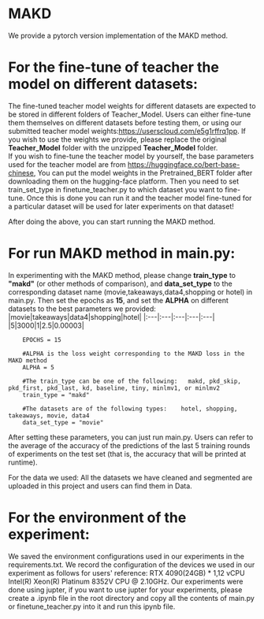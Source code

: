# MAKD
We provide a pytorch version implementation of the MAKD method.

# For the fine-tune of teacher the model on different datasets:
The fine-tuned teacher model weights for different datasets are expected to be stored in different folders of Teacher_Model. Users can either fine-tune them themselves on different datasets before testing them, or using our submitted teacher model weights:https://userscloud.com/e5g1rffrq1pp. 
If you wish to use the weights we provide, please replace the original **Teacher_Model** folder with the unzipped **Teacher_Model** folder.  
If you wish to fine-tune the teacher model by yourself, the base parameters used for the teacher model are from https://huggingface.co/bert-base-chinese, You can put the model weights in the Pretrained_BERT folder after downloading them on the hugging-face platform. Then you need to set train_set_type in finetune_teacher.py to which dataset you want to fine-tune. Once this is done you can run it and the teacher model fine-tuned for a particular dataset will be used for later experiments on that dataset!

After doing the above, you can start running the MAKD method.

# For run MAKD method in main.py:
In experimenting with the MAKD method, please change **train_type** to **"makd"** (or other methods of comparison), and **data_set_type** to the corresponding dataset name (movie,takeaways,data4,shopping or hotel) in main.py. Then set the epochs as **15**, and set the **ALPHA** on different datasets to the best parameters we provided: 
|movie|takeaways|data4|shopping|hotel|
|:---|:---|:---|:---|:---|
|5|3000|1|2.5|0.00003|
```
    EPOCHS = 15

    #ALPHA is the loss weight corresponding to the MAKD loss in the MAKD method
    ALPHA = 5
    
    #The train_type can be one of the following:   makd, pkd_skip, pkd_first, pkd_last, kd, baseline, tiny, minlmv1, or minlmv2
    train_type = "makd"

    #The datasets are of the following types:    hotel, shopping, takeaways, movie, data4
    data_set_type = "movie"
```
After setting these parameters, you can just run main.py. Users can refer to the average of the accuracy of the predictions of the last 5 training rounds of experiments on the test set (that is, the accuracy that will be printed at runtime). 

For the data we used:
All the datasets we have cleaned and segmented are uploaded in this project and users can find them in Data.

# For the environment of the experiment:
We saved the environment configurations used in our experiments in the requirements.txt.
We record the configuration of the devices we used in our experiment as follows for users' reference: RTX 4090(24GB) * 1,12 vCPU Intel(R) Xeon(R) Platinum 8352V CPU @ 2.10GHz. 
Our experiments were done using jupter, if you want to use jupter for your experiments, please create a .ipynb file in the root directory and copy all the contents of main.py or finetune_teacher.py into it and run this ipynb file.
